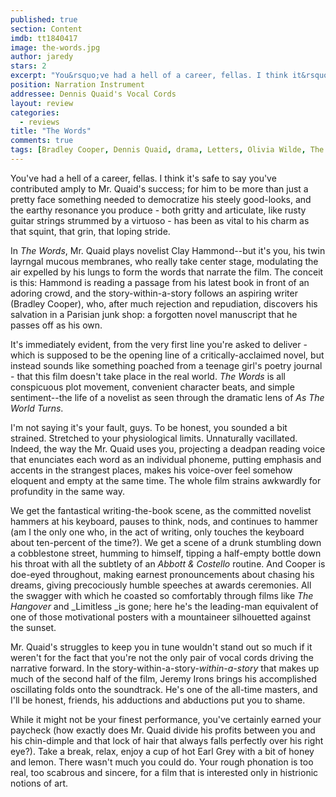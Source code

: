 ```yaml
---
published: true
section: Content
imdb: tt1840417
image: the-words.jpg
author: jaredy 
stars: 2
excerpt: "You&rsquo;ve had a hell of a career, fellas. I think it&rsquo;s safe to say you&rsquo;ve contributed amply to Mr. Quaid&rsquo;s success;"
position: Narration Instrument
addressee: Dennis Quaid's Vocal Cords
layout: review
categories:
  - reviews
title: "The Words"
comments: true
tags: [Bradley Cooper, Dennis Quaid, drama, Letters, Olivia Wilde, The Words, writing]
---
```

You've had a hell of a career, fellas. I think it's safe to say you've contributed amply to Mr. Quaid's success; for him to be more than just a pretty face something needed to democratize his steely good-looks, and the earthy resonance you produce - both gritty and articulate, like rusty guitar strings strummed by a virtuoso - has been as vital to his charm as that squint, that grin, that loping stride.

In _The Words_, Mr. Quaid plays novelist Clay Hammond--but it's you, his twin layrngal mucous membranes, who really take center stage, modulating the air expelled by his lungs to form the words that narrate the film. The conceit is this: Hammond is reading a passage from his latest book in front of an adoring crowd, and the story-within-a-story follows an aspiring writer (Bradley Cooper), who, after much rejection and repudiation, discovers his salvation in a Parisian junk shop: a forgotten novel manuscript that he passes off as his own.

It's immediately evident, from the very first line you're asked to deliver - which is supposed to be the opening line of a critically-acclaimed novel, but instead sounds like something poached from a teenage girl's poetry journal - that this film doesn't take place in the real world. _The Words_ is all conspicuous plot movement, convenient character beats, and simple sentiment--the life of a novelist as seen through the dramatic lens of _As The World Turns_.

I'm not saying it's your fault, guys. To be honest, you sounded a bit strained. Stretched to your physiological limits. Unnaturally vacillated. Indeed, the way the Mr. Quaid uses you, projecting a deadpan reading voice that enunciates each word as an individual phoneme, putting emphasis and accents in the strangest places, makes his voice-over feel somehow eloquent and empty at the same time. The whole film strains awkwardly for profundity in the same way.

We get the fantastical writing-the-book scene, as the committed novelist hammers at his keyboard, pauses to think, nods, and continues to hammer (am I the only one who, in the act of writing, only touches the keyboard about ten-percent of the time?). We get a scene of a drunk stumbling down a cobblestone street, humming to himself, tipping a half-empty bottle down his throat with all the subtlety of an _Abbott & Costello_ routine. And Cooper is doe-eyed throughout, making earnest pronouncements about chasing his dreams, giving precociously humble speeches at awards ceremonies. All the swagger with which he coasted so comfortably through films like _The Hangover_ and _Limitless _is gone; here he's the leading-man equivalent of one of those motivational posters with a mountaineer silhouetted against the sunset.

Mr. Quaid's struggles to keep you in tune wouldn't stand out so much if it weren't for the fact that you're not the only pair of vocal cords driving the narrative forward. In the story-within-a-story-_within-a-story_ that makes up much of the second half of the film, Jeremy Irons brings his accomplished oscillating folds onto the soundtrack. He's one of the all-time masters, and I'll be honest, friends, his adductions and abductions put you to shame. 

While it might not be your finest performance, you've certainly earned your paycheck (how exactly does Mr. Quaid divide his profits between you and his chin-dimple and that lock of hair that always falls perfectly over his right eye?). Take a break, relax, enjoy a cup of hot Earl Grey with a bit of honey and lemon. There wasn't much you could do. Your rough phonation is too real, too scabrous and sincere, for a film that is interested only in histrionic notions of art. 